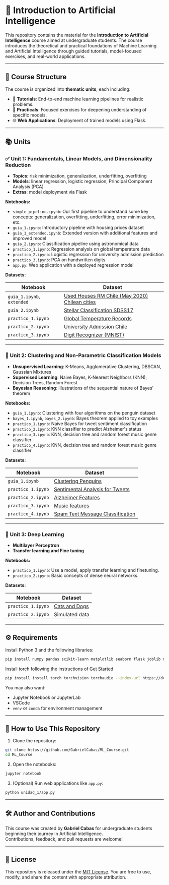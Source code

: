 # 🤖 Introduction to Artificial Intelligence

This repository contains the material for the **Introduction to Artificial Intelligence** course aimed at undergraduate students. The course introduces the theoretical and practical foundations of Machine Learning and Artificial Intelligence through guided tutorials, model-focused exercises, and real-world applications.

---

## 🧭 Course Structure

The course is organized into **thematic units**, each including:

- 📘 **Tutorials**: End-to-end machine learning pipelines for realistic problems.  
- 🔬 **Practicals**: Focused exercises for deepening understanding of specific models.  
- 🌐 **Web Applications**: Deployment of trained models using Flask.

---

## 📚 Units

### ✅ Unit 1: Fundamentals, Linear Models, and Dimensionality Reduction

- **Topics**: risk minimization, generalization, underfitting, overfitting  
- **Models**: linear regression, logistic regression, Principal Component Analysis (PCA)  
- **Extras**: model deployment via Flask  

**Notebooks:**

- `simple_pipeline.ipynb`: Our first pipeline to understand some key concepts: generalization, overfitting, underfitting, error minimization, etc. 
- `guia_1.ipynb`: Introductory pipeline with housing prices dataset  
- `guia_1_extended.ipynb`: Extended version with additional features and improved model  
- `guia_2.ipynb`: Classification pipeline using astronomical data  
- `practico_1.ipynb`: Regression analysis on global temperature data  
- `practico_2.ipynb`: Logistic regression for university admission prediction  
- `practico_3.ipynb`: PCA on handwritten digits  
- `app.py`: Web application with a deployed regression model

**Datasets:**

| Notebook                   | Dataset                                                                 |
|----------------------------|-------------------------------------------------------------------------|
| `guia_1.ipynb`, `extended` | [Used Houses RM Chile (May 2020)](https://www.kaggle.com/datasets/gorkigonzalez/casas-usadas-rm-chile-mayo-2020)  [Chilean cities](https://www.kaggle.com/datasets/gabrielcabas/chilean-cities)|
| `guia_2.ipynb`             | [Stellar Classification SDSS17](https://www.kaggle.com/datasets/fedesoriano/stellar-classification-dataset-sdss17) |
| `practico_1.ipynb`         | [Global Temperature Records](https://www.kaggle.com/datasets/maso0dahmed/global-temperature-records-1850-2022) |
| `practico_2.ipynb`         | [University Admission Chile](https://www.kaggle.com/datasets/daniellopez01/admisionuescl) |
| `practico_3.ipynb`         | [Digit Recognizer (MNIST)](https://www.kaggle.com/c/digit-recognizer) |

---

### 🧠 Unit 2: Clustering and Non-Parametric Classification Models

- **Unsupervised Learning**: K-Means, Agglomerative Clustering, DBSCAN, Gaussian Mixtures  
- **Supervised Learning**: Naive Bayes, K-Nearest Neighbors (KNN), Decision Trees, Random Forest  
- **Bayesian Reasoning**: Illustrations of the sequential nature of Bayes' theorem  

**Notebooks:**

- `guia_1.ipynb`: Clustering with four algorithms on the penguin dataset  
- `bayes_1.ipynb`, `bayes_2.ipynb`: Bayes theorem applied to toy examples  
- `practico_1.ipynb`: Naive Bayes for tweet sentiment classification  
- `practico_2.ipynb`: KNN classifier to predict Alzheimer's status
- `practico_3.ipynb`: KNN, decision tree and random forest music genre classifier
- `practico_4.ipynb`: KNN, decision tree and random forest music genre classifier

**Datasets:**

| Notebook           | Dataset                                                                                     |
|--------------------|---------------------------------------------------------------------------------------------|
| `guia_1.ipynb`     | [Clustering Penguins](https://www.kaggle.com/datasets/tentotheminus9/penguins)              |
| `practico_1.ipynb` | [Sentimental Analysis for Tweets](https://www.kaggle.com/datasets/gargmanas/sentimental-analysis-for-tweets) |
| `practico_2.ipynb` | [Alzheimer Features](https://www.kaggle.com/datasets/brsdincer/alzheimer-features)          |
| `practico_3.ipynb` | [Music features](https://www.kaggle.com/datasets/insiyeah/musicfeatures)          |
| `practico_4.ipynb` | [Spam Text Message Classification](https://www.kaggle.com/datasets/team-ai/spam-text-message-classification)          |


---

### 🧠 Unit 3: Deep Learning

- **Multilayer Perceptron**
- **Transfer learning and Fine tuning**


**Notebooks:**

- `practico_1.ipynb`: Use a model, apply transfer learning and finetuning.
- `practico_2.ipynb`: Basic concepts of dense neural networks.

**Datasets:**

| Notebook           | Dataset                                                                                     |
|--------------------|---------------------------------------------------------------------------------------------|
| `practico_1.ipynb` | [Cats and Dogs](https://www.kaggle.com/datasets/marquis03/cats-and-dogs)                    |
| `practico_2.ipynb` | Simulated data                                                                              |

---

## ⚙️ Requirements

Install Python 3 and the following libraries:

```bash
pip install numpy pandas scikit-learn matplotlib seaborn flask joblib nltk
```
Install torch following the instructions of [Get Started](https://pytorch.org/get-started/locally/)
```bash
pip install install torch torchvision torchaudio --index-url https://download.pytorch.org/whl/cu118
```
You may also want:

- Jupyter Notebook or JupyterLab
- VSCode
- `venv` or `conda` for environment management

---

## 🚀 How to Use This Repository

1. Clone the repository:

```bash
git clone https://github.com/GabrielCabas/ML_Course.git
cd ML_Course
```

2. Open the notebooks:

```bash
jupyter notebook
```

3. (Optional) Run web applications like `app.py`:

```bash
python unidad_1/app.py
```

---

## 🛠 Author and Contributions

This course was created by **Gabriel Cabas** for undergraduate students beginning their journey in Artificial Intelligence.  
Contributions, feedback, and pull requests are welcome!

---

## 📜 License

This repository is released under the [MIT License](https://opensource.org/licenses/MIT). You are free to use, modify, and share the content with appropriate attribution.
